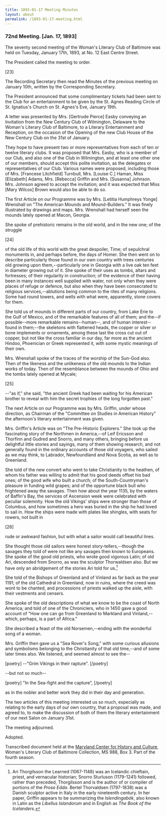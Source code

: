 ```yaml
---
title: 1893-01-17 Meeting Minutes
layout: about
permalink: /1893-01-17-meeting.html
---
```

### 72nd Meeting. [Jan. 17, 1893]

The seventy second meeting of the Woman's Literary Club of Baltimore was held on Tuesday, January 17th, 1893, at No. 12 East Centre Street.

The President called the meeting to order.

[23]

The Recording Secretary then read the Minutes of the previous meeting on January 10th, written by the Corresponding Secretary.

The President announced that some complimentary tickets had been sent to the Club for an entertainment to be given by the St. Agnes Reading Circle of St. Ignatius's Church on St. Agnes's Eve, January 19th.

A letter was presented by Mrs. [Gertrude Pierce] Easby conveying an Invitation from the New Century Club of Wilmington, Delaware to the Woman's Literary Club of Baltimore, to a Literary Entertainment and Reception, on the occasion of the Opening of the new Club House of the New Century Club on the 31st of January.

They hope to have present two or more representatives from each of ten or twelve literary clubs. It was proposed that Mrs. Easby, who is a member of our Club, and also one of the Club in Wilmington, and at least one other one of our members, should accept this polite invitation, as the delegates or representatives of our Club. Various names were proposed, including those of Mrs. [Francese Litchfield] Turnbull, Mrs. [Louise C.] Haman, Miss [Elizabeth] Adams, Mrs. [Rebecca] Griffin and Mrs. [Susanna] Johnson. Mrs. Johnson agreed to accept the invitation; and it was expected that Miss [Mary Wilcox] Brown would also be able to do so.

The first Article on our Programme was by Mrs. [Letitia Humphreys Yonge] Wrenshall on "The American Mounds and Mound-Builders." It was finely illustrated by drawings and maps. Mrs. Wrenshall had herself seen the mounds lately opened at Macon, Georgia.

She spoke of prehistoric remains in the old world, and in  the new one; of the struggle

[24]

of the old life of this world with the great despoiler, Time; of sepulchral monuments in, and perhaps before, the days of Homer. She then went on to describe particularly those found in our own country with trees centuries old growing upon them,--particularly one in Georgia with a live oak ten feet in diameter growing out of it. She spoke of their uses as tombs, altars and fortresses; of their regularity in construction; of the evidence of their having been in many instances well supplied with water, not only when they were places of refuge or defence, but also when they have been consecrated to religious services,--ablutions being common to the rites of many religions. Some had round towers, and wells with what were, apparently, stone covers for them.

She told us of mounds in different parts of our country, from Lake Erie to the Gulf of Mexico, and of the remarkable features of all of them; and the--if possible--more remarkable remains--human--, and of human interest--found in them;--the skeletons with flattened heads, the copper or silver or bone implements or ornaments, among these last the cross cut out of copper, but not like the cross familiar in our day, far more as the ancient Hindoo, Phoenician or Greek represented it, with some mystic meanings of their own.

Mrs. Wrenshall spoke of the traces of the worship of the Sun-God also. Then of the likeness and the unlikeness of the old mounds to the Indian works of today. Then of the resemblance between the mounds of Ohio and the tombs lately opened at Mycale;

[25]

--"as if," she said, "the ancient Greek had been waiting for his American brother to reveal with him the secret trophies of the long forgotten past."

The next Article on our Programme was by Mrs. Griffin, under whose direction, as Chairman of the "Committee on Studies in American History" the afternoon's literary entertainment was given.

Mrs. Griffin's Article was on "The Pre-Historic Explorers."  She took up the fascinating story of the Northmen in America,--of Leif Ericsson and Thorfinn and Gudred and Snorro, and many others, bringing before us delightful little stories and sayings, many of them showing research, and not generally found in the ordinary accounts of those old voyagers, who sailed as we may think, to Labrador, Newfoundland and Nova Scotia, as well as to Greenland.

She told of the new convert who went to take Christianity to the heathen, of whom his father was willing to admit that his good deeds offset his bad ones; of the good wife who built a church; of the South-Countryman's pleasure in funding wild grapes; and of the opportune black bull who frightened away the savages. Then how about the year 1135, by the waters of Baffin's Bay, the services of Ascension week were celebrated with peculiar solemnity. How the old Vikings' ships were stronger than those of Columbus, and how sometimes a hero was buried in the ship he had loved to sail in. How the ships were made with plates like shingles, with seats for rowers, not built in

[26]

rude or awkward fashion, but with what a sailor would call beautiful lines.

She thought those old sailors were honest story-tellers,--though the savages they told of were not like any savages then known to Europeans. She spoke of the good old priests, who wrote good vigorous Latin; of old Ari, descended from Snorro, as was the sculptor Thorwaldsen also. But we have only an abridgement of the stories Ari told for us.[^Ari]
[^Ari]: Ari Thorgilsson the Learned (1067-1148) was an Icelandic chieftain, priest, and vernacular historian; Snorro Sturluson (1179-1241) followed, rather than preceded, Thorgilsson and is the author of or compiler of portions of the _Prose Edda_. Bertel Thorvaldsen (1797-1838) was a Danish sculptor active in Italy in the early nineteenth century. In her paper, Griffin appears to be summarizing the _Islendingabók_, also known in Latin as the _Libellus Islandorum_ and in English as _The Book of the Icelanders_.

She told of the Bishops of Greenland and of Vinland as far back as the year 1191; of the old Cathedral in Greenland, now in ruins, where the creed was wont to be chanted, and processions of priests walked up the aisle, with their vestments and censers.

She spoke of the old descriptions of what we know to be the coast of North America; and told of one of the Chroniclers, who in 1450 gave a good account of "How one can go from Greenland to Markland and Vinland,--which, perhaps, is a part of Africa."

She described a feast of the old Norsemen,--ending with the wonderful song of a woman.

Mrs. Griffin then gave us a "Sea Rover's Song," with some curious allusions and symbolisms belonging to the Christianity of that old time,--and of some later times also. We listened, and seemed almost to see the--

[poetry]
--"Grim Vikings in their rapture".
[/poetry]

--but not so much--

[poetry]
"In the Sea-fight and the capture",
[/poetry]

as in the nobler and better work they did in their day and generation.

The two articles of this meeting interested us so much, especially as relating to the early days of our own country, that a proposal was made, and agreed to, to make the discussion of both of them the literary entertainment of our next Salon on January 31st.

The meeting adjourned.

Adopted.

Transcribed document held at the [Maryland Center for History and Culture](http://mdhs.org/), Woman's Literary Club of Baltimore Collection, MS 988, Box 3. Part of the fourth season.